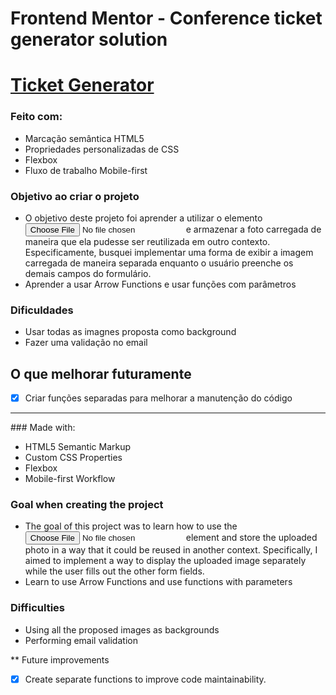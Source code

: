 # Frontend Mentor - Conference ticket generator solution

<h1><a target="_blank" href="https://alyssondemari.github.io/ticket/">Ticket Generator</a></h1>

### Feito com:

- Marcação semântica HTML5
- Propriedades personalizadas de CSS
- Flexbox
- Fluxo de trabalho Mobile-first

### Objetivo ao criar o projeto  

- O objetivo deste projeto foi aprender a utilizar o elemento <input type="file"> e armazenar a foto carregada de maneira que ela pudesse ser reutilizada em outro contexto. Especificamente, busquei implementar uma forma de exibir a imagem carregada de maneira separada enquanto o usuário preenche os demais campos do formulário.
- Aprender a usar Arrow Functions e usar funções com parâmetros 


### Dificuldades 

- Usar todas as imagnes proposta como background
- Fazer uma validação no email 

## O que melhorar futuramente 

- [X] Criar funções separadas para melhorar a manutenção do código

<hr>
### Made with:

- HTML5 Semantic Markup
- Custom CSS Properties
- Flexbox
- Mobile-first Workflow

### Goal when creating the project  

- The goal of this project was to learn how to use the <input type="file"> element and store the uploaded photo in a way that it could be reused in another context. Specifically, I aimed to implement a way to display the uploaded image separately while the user fills out the other form fields.
- Learn to use Arrow Functions and use functions with parameters

### Difficulties 

- Using all the proposed images as backgrounds
- Performing email validation 

** Future improvements
- [X] Create separate functions to improve code maintainability.
